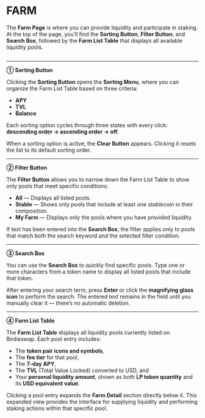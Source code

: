 # FARM

The **Farm Page** is where you can provide liquidity and participate in staking. At the top of the page, you’ll find the **Sorting Button**, **Filter Button**, and **Search Box**, followed by the **Farm List Table** that displays all available liquidity pools.

<figure><img src="https://crypttempo.gitbook.io/birdieswap/~gitbook/image?url=https%3A%2F%2F3718254475-files.gitbook.io%2F%7E%2Ffiles%2Fv0%2Fb%2Fgitbook-x-prod.appspot.com%2Fo%2Fspaces%252Fl809DnxvErlAtMYeaBDi%252Fuploads%252Fws77h4bCAEyqV2W5wbK2%252F%25E1%2584%2589%25E1%2585%25B3%25E1%2584%258F%25E1%2585%25B3%25E1%2584%2585%25E1%2585%25B5%25E1%2586%25AB%25E1%2584%2589%25E1%2585%25A3%25E1%2586%25BA%25202025-10-13%2520%25E1%2584%258B%25E1%2585%25A9%25E1%2584%2592%25E1%2585%25AE%25209.28.54.png%3Falt%3Dmedia%26token%3Dbbfc57d4-2ca7-43d4-a26c-1fe2f3de555d&#x26;width=768&#x26;dpr=4&#x26;quality=100&#x26;sign=f311a9f2&#x26;sv=2" alt=""><figcaption></figcaption></figure>

***

**① Sorting Button**

Clicking the **Sorting Button** opens the **Sorting Menu**, where you can organize the Farm List Table based on three criteria:

* **APY**
* **TVL**
* **Balance**

Each sorting option cycles through three states with every click: **descending order → ascending order → off**.

When a sorting option is active, the **Clear Button** appears. Clicking it resets the list to its default sorting order.

***

**② Filter Button**

The **Filter Button** allows you to narrow down the Farm List Table to show only pools that meet specific conditions:

* **All** — Displays all listed pools.
* **Stable** — Shows only pools that include at least one _stablecoin_ in their composition.
* **My Farm** — Displays only the pools where you have provided liquidity.

If text has been entered into the **Search Box**, the filter applies only to pools that match both the search keyword and the selected filter condition.

***

**③ Search Box**

You can use the **Search Box** to quickly find specific pools. Type one or more characters from a token name to display all listed pools that include that token.

After entering your search term, press **Enter** or click the **magnifying glass icon** to perform the search. The entered text remains in the field until you manually clear it — there’s no automatic deletion.

***

**④ Farm List Table**

The **Farm List Table** displays all liquidity pools currently listed on Birdieswap. Each pool entry includes:

* The **token pair icons and symbols**,
* The **fee tier** for that pool,
* The **7-day APY**,
* The **TVL** (Total Value Locked) converted to USD, and
* Your **personal liquidity amount**, shown as both **LP token quantity** and its **USD equivalent value**.

Clicking a pool entry expands the **Farm Detail** section directly below it. This expanded view provides the interface for supplying liquidity and performing staking actions within that specific pool.
